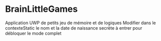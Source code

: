﻿# BrainLittleGames
Application UWP de petits jeu de mémoire et de logiques
Modifier dans le contexteStatic le nom et la date de naissance secrète à entrer pour débloquer le mode complet
